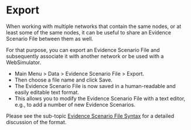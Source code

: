 # Export

When working with multiple networks that contain the same nodes, or at least some of the same nodes, it can be useful to share an Evidence Scenario File between them as well.&#x20;

For that purpose, you can export an Evidence Scenario File and subsequently associate it with another network or be used with a WebSimulator.

* Main Menu > Data > Evidence Scenario File > Export.
* Then choose a file name and click Save.
* The Evidence Scenario File is now saved in a human-readable and easily editable text format.
* This allows you to modify the Evidence Scenario File with a text editor, e.g., to add a number of new Evidence Scenarios.

Please see the sub-topic [Evidence Scenario File Syntax](https://bayesia.clickhelp.co/articles/bayesialab-knowledge-hub/evidence-scenario-file-syntax) for a detailed discussion of the format.
